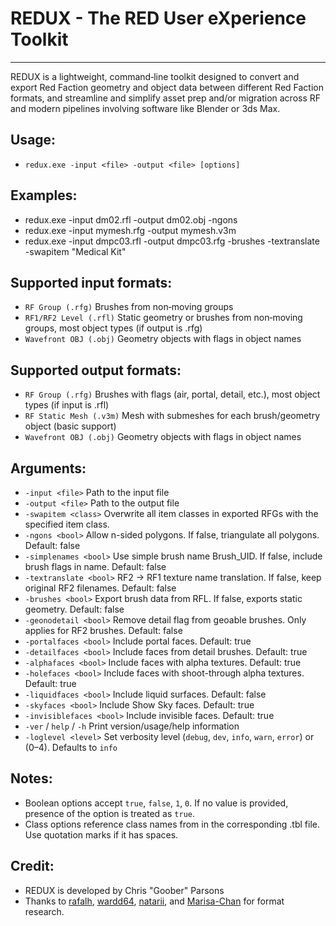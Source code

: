 ﻿# REDUX - The RED User eXperience Toolkit
------
REDUX is a lightweight, command‑line toolkit designed to convert and export Red Faction geometry and object data between different Red Faction formats, and streamline and simplify asset prep and/or migration across RF and modern pipelines involving software like Blender or 3ds Max.

Usage:
------
- `redux.exe -input <file> -output <file> [options]`

Examples:  
------
- redux.exe -input dm02.rfl -output dm02.obj -ngons
- redux.exe -input mymesh.rfg -output mymesh.v3m
- redux.exe -input dmpc03.rfl -output dmpc03.rfg -brushes -textranslate -swapitem "Medical Kit"

Supported input formats:  
------  
- `RF Group (.rfg)`           Brushes from non‑moving groups
- `RF1/RF2 Level (.rfl)`      Static geometry or brushes from non‑moving groups, most object types (if output is .rfg)
- `Wavefront OBJ (.obj)`      Geometry objects with flags in object names

Supported output formats:  
------  
- `RF Group (.rfg)`           Brushes with flags (air, portal, detail, etc.), most object types (if input is .rfl)
- `RF Static Mesh (.v3m)`     Mesh with submeshes for each brush/geometry object (basic support)
- `Wavefront OBJ (.obj)`      Geometry objects with flags in object names
 
Arguments:
------
- `-input <file>`             Path to the input file
- `-output <file>`            Path to the output file
- `-swapitem <class>`         Overwrite all item classes in exported RFGs with the specified item class.
- `-ngons <bool>`             Allow n-sided polygons. If false, triangulate all polygons. Default: false
- `-simplenames <bool>`       Use simple brush name Brush_UID. If false, include brush flags in name. Default: false
- `-textranslate <bool>`      RF2 → RF1 texture name translation. If false, keep original RF2 filenames. Default: false
- `-brushes <bool>`           Export brush data from RFL. If false, exports static geometry. Default: false
- `-geonodetail <bool>`       Remove detail flag from geoable brushes. Only applies for RF2 brushes. Default: false
- `-portalfaces <bool>`       Include portal faces. Default: true
- `-detailfaces <bool>`       Include faces from detail brushes. Default: true
- `-alphafaces <bool>`        Include faces with alpha textures. Default: true
- `-holefaces <bool>`         Include faces with shoot-through alpha textures. Default: true
- `-liquidfaces <bool>`       Include liquid surfaces. Default: false
- `-skyfaces <bool>`          Include Show Sky faces. Default: true
- `-invisiblefaces <bool>`    Include invisible faces. Default: true
- `-ver` / `help` / `-h`      Print version/usage/help information
- `-loglevel <level>`         Set verbosity level (`debug`, `dev`, `info`, `warn`, `error`) or (0–4). Defaults to `info`

Notes:  
------
- Boolean options accept `true`, `false`, `1`, `0`. If no value is provided, presence of the option is treated as `true`.
- Class options reference class names from in the corresponding .tbl file. Use quotation marks if it has spaces.

Credit:  
------
- REDUX is developed by Chris "Goober" Parsons
- Thanks to [rafalh](https://github.com/rafalh/rf-reversed), [wardd64](https://github.com/wardd64/UnityFaction), [natarii](https://github.com/natarii), and [Marisa-Chan](https://github.com/Marisa-Chan/RF2_rfl_rfc) for format research.
